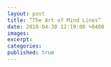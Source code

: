 ```yaml
---
layout: post
title: “The Art of Mind Lines”
date: 2018-04-30 12:19:00 +0400
images:
excerpt:
categories:
published: true
---
```


